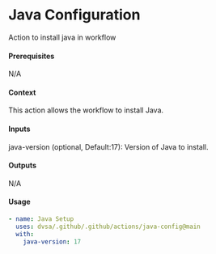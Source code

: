 # Java Configuration
Action to install java in workflow

####  Prerequisites
N/A

####  Context
This action allows the workflow to install Java.

####  Inputs
java-version (optional, Default:17): Version of Java to install.

####  Outputs
N/A

####  Usage     
```yaml
- name: Java Setup
  uses: dvsa/.github/.github/actions/java-config@main
  with:
    java-version: 17
```